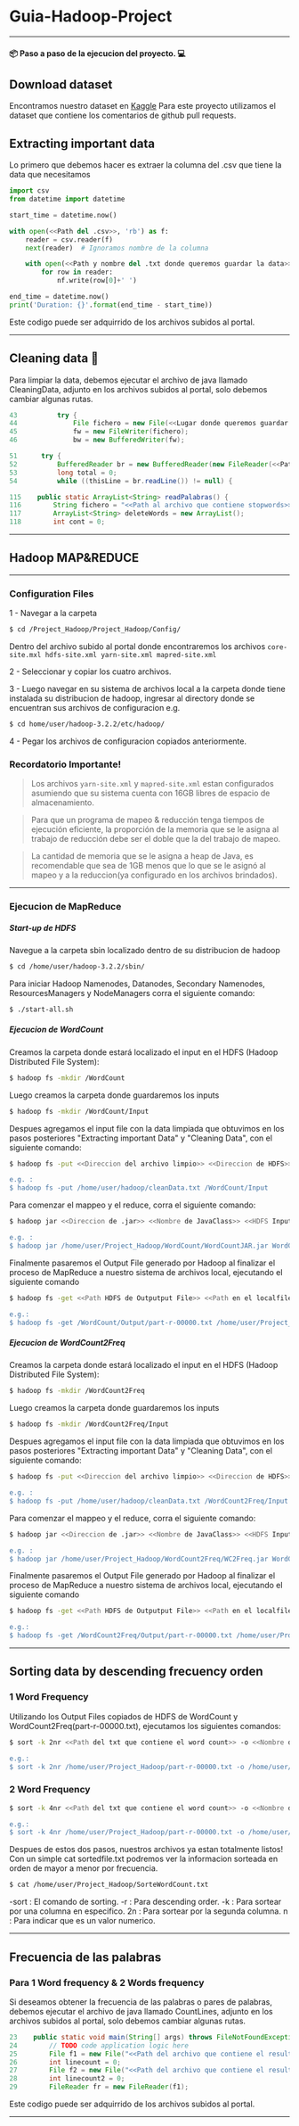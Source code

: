 # Guia-Hadoop-Project 
-----
#### 📦 Paso a paso de la ejecucion del proyecto. 💻

## Download dataset
Encontramos nuestro dataset en [Kaggle](https://www.kaggle.com/stephangarland/ghtorrent-pull-requests)
Para este proyecto utilizamos el dataset que contiene los comentarios de github pull requests.

## Extracting important data
Lo primero que debemos hacer es extraer la columna del .csv que tiene la data que necesitamos
```python
import csv
from datetime import datetime

start_time = datetime.now()

with open(<<Path del .csv>>, 'rb') as f:
    reader = csv.reader(f)
    next(reader)  # Ignoramos nombre de la columna

    with open(<<Path y nombre del .txt donde queremos guardar la data>>, 'w') as nf:
        for row in reader:
            nf.write(row[0]+' ')

end_time = datetime.now()
print('Duration: {}'.format(end_time - start_time))
```

Este codigo puede ser adquirrido de los archivos subidos al portal.

-------

## Cleaning data 🧹
Para limpiar la data, debemos ejecutar el archivo de java llamado CleaningData, adjunto en los archivos subidos al portal, solo debemos cambiar algunas rutas.

```java
43          try {
44              File fichero = new File(<<Lugar donde queremos guardar la data limpia>>);
45              fw = new FileWriter(fichero);
46              bw = new BufferedWriter(fw);
```

```java
51      try {
52          BufferedReader br = new BufferedReader(new FileReader(<<Path del archivo donde almacenamos la data desde el script de python>>));
53          long total = 0;
54          while ((thisLine = br.readLine()) != null) {
```
```java
115    public static ArrayList<String> readPalabras() {
116        String fichero = "<<Path al archivo que contiene stopwords>>";
117        ArrayList<String> deleteWords = new ArrayList();
118        int cont = 0;
```
----

## Hadoop MAP&REDUCE
---
### Configuration Files

1 - Navegar a la carpeta 
```bash 
$ cd /Project_Hadoop/Project_Hadoop/Config/
```
Dentro del archivo subido al portal donde encontraremos los archivos ```core-site.mxl hdfs-site.xml yarn-site.xml mapred-site.xml```

2 - Seleccionar y copiar los cuatro archivos.

3 - Luego navegar en su sistema de archivos local a la carpeta donde tiene instalada su distribucion de hadoop, ingresar al directory donde se encuentran sus archivos de configuracion e.g.
```bash
$ cd home/user/hadoop-3.2.2/etc/hadoop/
``` 
4 - Pegar los archivos de configuracion copiados anteriormente. 

### Recordatorio Importante!

> Los archivos ```yarn-site.xml``` y ```mapred-site.xml``` estan configurados asumiendo que su sistema cuenta con 16GB libres de espacio de almacenamiento.

> Para que un programa de mapeo & reducción tenga tiempos de ejecución eficiente, la proporción de la memoria que se le asigna al trabajo de reducción debe ser el doble que la del trabajo de mapeo.

> La cantidad de memoria que se le asigna a heap de Java, es recomendable que sea de 1GB menos que lo que se le asignó al mapeo y a la reduccion(ya configurado en los archivos brindados).

---

### Ejecucion de MapReduce

##### Start-up de HDFS
Navegue a la carpeta sbin localizado dentro de su distribucion de hadoop
```bash
$ cd /home/user/hadoop-3.2.2/sbin/
```

Para iniciar Hadoop Namenodes, Datanodes, Secondary Namenodes, ResourcesManagers y NodeManagers corra el siguiente comando: 
```bash
$ ./start-all.sh
```
##### Ejecucion de WordCount
Creamos la carpeta donde estará localizado el input en el HDFS (Hadoop
Distributed File System):
```bash
$ hadoop fs -mkdir /WordCount
```
Luego creamos la carpeta donde guardaremos los inputs
```bash
$ hadoop fs -mkdir /WordCount/Input
```
Despues agregamos el input file con la data limpiada que obtuvimos en los pasos posteriores "Extracting important Data" y "Cleaning Data", con el siguiente comando:
```bash
$ hadoop fs -put <<Direccion del archivo limpio>> <<Direccion de HDFS>>

e.g. :
$ hadoop fs -put /home/user/hadoop/cleanData.txt /WordCount/Input
```

Para comenzar el mappeo y el reduce, corra el siguiente comando: 
```bash
$ hadoop jar <<Direccion de .jar>> <<Nombre de JavaClass>> <<HDFS Input File>> <<HDFS Output File>>

e.g. :
$ hadoop jar /home/user/Project_Hadoop/WordCount/WordCountJAR.jar WordCount /WordCount/Input/cleanData.txt /WordCount/Output
```

Finalmente pasaremos el Output File generado por Hadoop al finalizar el proceso de MapReduce a nuestro sistema de archivos local, ejecutando el siguiente comando
```bash
$ hadoop fs -get <<Path HDFS de Outputput File>> <<Path en el localfilesystem donde queremos guardar el output file>>

e.g.:
$ hadoop fs -get /WordCount/Output/part-r-00000.txt /home/user/Project_Hadoop
```

##### Ejecucion de WordCount2Freq
Creamos la carpeta donde estará localizado el input en el HDFS (Hadoop
Distributed File System):
```bash
$ hadoop fs -mkdir /WordCount2Freq
```
Luego creamos la carpeta donde guardaremos los inputs
```bash
$ hadoop fs -mkdir /WordCount2Freq/Input
```
Despues agregamos el input file con la data limpiada que obtuvimos en los pasos posteriores "Extracting important Data" y "Cleaning Data", con el siguiente comando:
```bash
$ hadoop fs -put <<Direccion del archivo limpio>> <<Direccion de HDFS>>

e.g. :
$ hadoop fs -put /home/user/hadoop/cleanData.txt /WordCount2Freq/Input
```

Para comenzar el mappeo y el reduce, corra el siguiente comando: 
```bash
$ hadoop jar <<Direccion de .jar>> <<Nombre de JavaClass>> <<HDFS Input File>> <<HDFS Output File>>

e.g. :
$ hadoop jar /home/user/Project_Hadoop/WordCount2Freq/WC2Freq.jar WordCount /WordCount2Freq/Input/cleanData.txt /WordCount2Freq/Output
```

Finalmente pasaremos el Output File generado por Hadoop al finalizar el proceso de MapReduce a nuestro sistema de archivos local, ejecutando el siguiente comando
```bash
$ hadoop fs -get <<Path HDFS de Outputput File>> <<Path en el localfilesystem donde queremos guardar el output file>>

e.g.:
$ hadoop fs -get /WordCount2Freq/Output/part-r-00000.txt /home/user/Project_Hadoop
```
---

## Sorting data by descending frecuency orden 
### 1 Word Frequency

Utilizando los Output Files copiados de HDFS de WordCount y WordCount2Freq(part-r-00000.txt), ejecutamos los siguientes comandos: 
```bash
$ sort -k 2nr <<Path del txt que contiene el word count>> -o <<Nombre del nuevo file con resultados ordenados>>

e.g.:
$ sort -k 2nr /home/user/Project_Hadoop/part-r-00000.txt -o /home/user/Project_Hadoop/SortedWordCount.txt
```
### 2 Word Frequency
```bash
$ sort -k 4nr <<Path del txt que contiene el word count>> -o <<Nombre del nuevo file con resultados ordenados>>

e.g.:
$ sort -k 4nr /home/user/Project_Hadoop/part-r-00000.txt -o /home/user/Project_Hadoop/SortedWordCount2Freq.txt
```
Despues de estos dos pasos, nuestros archivos ya estan totalmente listos! Con un simple cat sortedfile.txt podremos ver la informacion sorteada en orden de mayor a menor por frecuencia.
```bash
$ cat /home/user/Project_Hadoop/SorteWordCount.txt
```

-sort : El comando de sorting.
-r : Para descending order.
-k : Para sortear por una columna en especifico.
2n : Para sortear por la segunda columna.
n  : Para indicar que es un valor numerico.

-------

## Frecuencia de las palabras 
### Para 1 Word frequency & 2 Words frequency 
Si deseamos obtener la frecuencia de las palabras o pares de palabras, debemos ejecutar el archivo de java llamado CountLines, adjunto en los archivos subidos al portal, solo debemos cambiar algunas rutas.

```java
23    public static void main(String[] args) throws FileNotFoundException, IOException {
24        // TODO code application logic here
25        File f1 = new File("<<Path del archivo que contiene el resultado del word count>>"); 
26        int linecount = 0;
27        File f2 = new File("<<Path del archivo que contiene el resultado del 2 words count>>"); 
28        int linecount2 = 0;
29        FileReader fr = new FileReader(f1);
```

Este codigo puede ser adquirrido de los archivos subidos al portal.

---------
